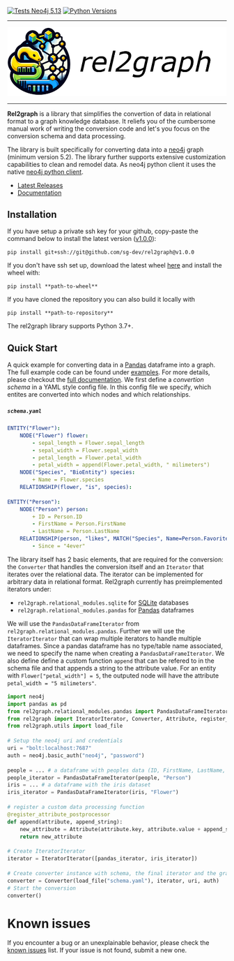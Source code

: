 [![Tests Neo4j 5.13](https://github.com/sg-dev/rel2graph/actions/workflows/tests_neo4j5.yaml/badge.svg)](https://github.com/sg-dev/rel2graph/actions/workflows/tests_neo4j5.yaml)
[![Python Versions](https://img.shields.io/badge/python-3.8%20%7C%C2%A03.9%C2%A0%7C%C2%A03.10%C2%A0%7C%203.11%C2%A0%7C%203.12-orange)](https://github.com/sg-dev/rel2graph/actions/workflows) 

---
<p align="center">
  <img src="docs/source/assets/images/rel2graph_banner.png" alt="rel2graph banner"/>
</p>

---
**Rel2graph** is a library that simplifies the convertion of data in relational format to a graph knowledge database. It reliefs you of the cumbersome manual work of writing the conversion code and let's you focus on the conversion schema and data processing.

The library is built specifically for converting data into a [neo4j](https://neo4j.com/) graph (minimum version 5.2). The library further supports extensive customization capabilities to clean and remodel data. As neo4j python client it uses the native [neo4j python client](https://neo4j.com/docs/getting-started/languages-guides/neo4j-python/).


 - [Latest Releases](https://github.com/sg-dev/rel2graph/tags)
 - [Documentation](https://rel2graph.jkminder.ch)


## Installation
If you have setup a private ssh key for your github, copy-paste the command below to install the latest version ([v1.0.0][latest_tag]):
```
pip install git+ssh://git@github.com/sg-dev/rel2graph@v1.0.0
```

If you don't have ssh set up, download the latest wheel [here][latest_wheel] and install the wheel with:
```
pip install **path-to-wheel**
```

If you have cloned the repository you can also build it locally with
```
pip install **path-to-repository**
```
The rel2graph library supports Python 3.7+.

## Quick Start
A quick example for converting data in a [Pandas](https://pandas.pydata.org) dataframe into a graph. The full example code can be found under [examples](/examples). For more details, please checkout the [full documentation][wiki]. We first define a *convertion schema* in a YAML style config file. In this config file we specify, which entites are converted into which nodes and which relationships. 
##### **`schema.yaml`**
```yaml
ENTITY("Flower"):
    NODE("Flower") flower:
        - sepal_length = Flower.sepal_length
        - sepal_width = Flower.sepal_width
        - petal_length = Flower.petal_width
        - petal_width = append(Flower.petal_width, " milimeters")
    NODE("Species", "BioEntity") species:
        + Name = Flower.species
    RELATIONSHIP(flower, "is", species):
    
ENTITY("Person"):
    NODE("Person") person:
        + ID = Person.ID
        - FirstName = Person.FirstName
        - LastName = Person.LastName
    RELATIONSHIP(person, "likes", MATCH("Species", Name=Person.FavoriteFlower)):
        - Since = "4ever"
```
The library itself has 2 basic elements, that are required for the conversion: the `Converter` that handles the conversion itself and an `Iterator` that iterates over the relational data. The iterator can be implemented for arbitrary data in relational format. Rel2graph currently has preimplemented iterators under:
- `rel2graph.relational_modules.sqlite`  for [SQLite](https://www.sqlite.org/index.html) databases
- `rel2graph.relational_modules.pandas` for [Pandas](https://pandas.pydata.org) dataframes

We will use the `PandasDataFrameIterator` from `rel2graph.relational_modules.pandas`. Further we will use the `IteratorIterator` that can wrap multiple iterators to handle multiple dataframes. Since a pandas dataframe has no type/table name associated, we need to specify the name when creating a `PandasDataFrameIterator`. We also define define a custom function `append` that can be refered to in the schema file and that appends a string to the attribute value. For an entity with `Flower["petal_width"] = 5`, the outputed node will have the attribute `petal_width = "5 milimeters"`.
```python
import neo4j
import pandas as pd 
from rel2graph.relational_modules.pandas import PandasDataFrameIterator 
from rel2graph import IteratorIterator, Converter, Attribute, register_attribute_postprocessor
from rel2graph.utils import load_file

# Setup the neo4j uri and credentials
uri = "bolt:localhost:7687"
auth = neo4j.basic_auth("neo4j", "password")

people = ... # a dataframe with peoples data (ID, FirstName, LastName, FavoriteFlower)
people_iterator = PandasDataFrameIterator(people, "Person")
iris = ... # a dataframe with the iris dataset
iris_iterator = PandasDataFrameIterator(iris, "Flower")

# register a custom data processing function
@register_attribute_postprocessor
def append(attribute, append_string):
    new_attribute = Attribute(attribute.key, attribute.value + append_string)
    return new_attribute

# Create IteratorIterator
iterator = IteratorIterator([pandas_iterator, iris_iterator])

# Create converter instance with schema, the final iterator and the graph
converter = Converter(load_file("schema.yaml"), iterator, uri, auth)
# Start the conversion
converter()
```
# Known issues
If you encounter a bug or an unexplainable behavior, please check the [known issues](https://github.com/sg-dev/rel2graph/labels/bug) list. If your issue is not found, submit a new one.

[latest_version]: v1.0.0
[latest_tag]: https://github.com/sg-dev/rel2graph/releases/tag/v1.0.0
[latest_wheel]: https://github.com/sg-dev/rel2graph/releases/download/v1.0.0/rel2graph-1.0.0-py3-none-any.whl
[wiki]: https://rel2graph.jkminder.ch/index.html
